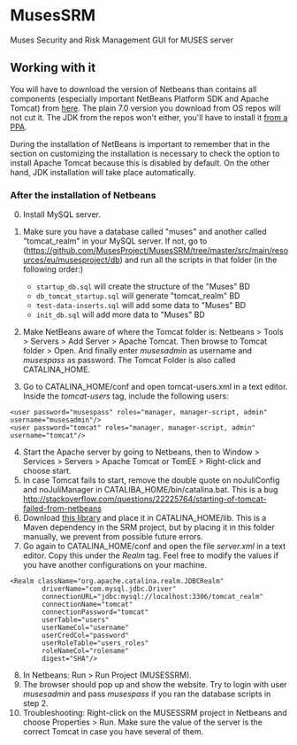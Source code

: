 # MusesSRM

Muses Security and Risk Management GUI for MUSES server

## Working with it

You will have to download the version of Netbeans than contains all components (especially important NetBeans Platform SDK and Apache Tomcat) from [here](https://netbeans.org/downloads/). The plain 7.0 version you download from OS repos will not cut it. The JDK from the repos won't either, you'll have to install it [from a PPA](http://www.webupd8.org/2012/01/install-oracle-java-jdk-7-in-ubuntu-via.html).

During the installation of NetBeans is important to remember that in the section on customizing the installation is necessary to check the option to install Apache Tomcat because this is disabled by default. On the other hand, JDK installation will take place automatically.

### After the installation of Netbeans

0. Install MySQL server.
1. Make sure you have a database called "muses" and another called "tomcat_realm" in your MySQL server. If not, go to (https://github.com/MusesProject/MusesSRM/tree/master/src/main/resources/eu/musesproject/db) and run all the scripts in that folder (in the following order:)
	* ``startup_db.sql`` will create the structure of the "Muses" BD
	* ``db_tomcat_startup.sql`` will generate "tomcat_realm" BD
	* ``test-data-inserts.sql`` will add some data to "Muses" BD
	* ``init_db.sql`` will add more data to "Muses" BD

2. Make NetBeans aware of where the Tomcat folder is: Netbeans > Tools > Servers > Add Server > Apache Tomcat.
Then browse to Tomcat folder > Open. And finally enter _musesadmin_ as username and _musespass_ as password.
The Tomcat Folder is also called CATALINA_HOME.
3. Go to CATALINA_HOME/conf and open tomcat-users.xml in a text editor. Inside the _tomcat-users_ tag, include the following users:
```
<user password="musespass" roles="manager, manager-script, admin" username="musesadmin"/>
<user password="tomcat" roles="manager, manager-script, admin" username="tomcat"/>
```
4. Start the Apache server by going to Netbeans, then to Window > Services > Servers > Apache Tomcat or TomEE > Right-click and choose start.
5.  In case Tomcat fails to start, remove the double quote on noJuliConfig and noJuliManager in CATALIBA_HOME/bin/catalina.bat. This is a bug http://stackoverflow.com/questions/22225764/starting-of-tomcat-failed-from-netbeans
6. Download [this library](http://mvnrepository.com/artifact/mysql/mysql-connector-java/5.1.30) and place it in CATALINA_HOME/lib. This is a Maven dependency in the SRM project, but by placing it in this folder manually, we prevent from possible future errors.
7. Go again to CATALINA_HOME/conf and open the file _server.xml_ in a text editor. Copy this under the _Realm_ tag. Feel free to modify the values if you have another configurations on your machine.
```
<Realm className="org.apache.catalina.realm.JDBCRealm"
		driverName="com.mysql.jdbc.Driver"
		connectionURL="jdbc:mysql://localhost:3306/tomcat_realm"
		connectionName="tomcat"
		connectionPassword="tomcat"
		userTable="users"
		userNameCol="username"
		userCredCol="password"
		userRoleTable="users_roles"
		roleNameCol="rolename"
		digest="SHA"/>
```
8. In Netbeans: Run > Run Project (MUSESSRM).
9. The browser should pop up and show the website. Try to login with user _musesadmin_ and pass _musespass_ if you ran the database scripts in step 2.
10. Troubleshooting: Right-click on the MUSESSRM project in Netbeans and choose Properties > Run. Make sure the value of the server is the correct Tomcat in case you have several of them.
